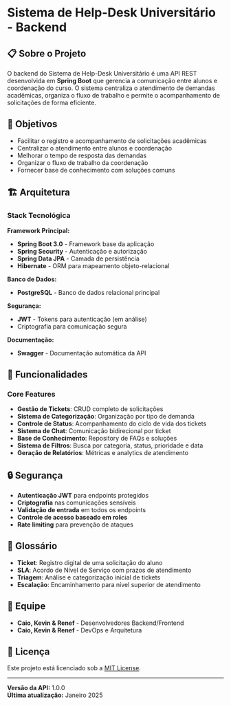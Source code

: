 # Sistema de Help-Desk Universitário - Backend

## 📋 Sobre o Projeto

O backend do Sistema de Help-Desk Universitário é uma API REST desenvolvida em **Spring Boot** que gerencia a comunicação entre alunos e coordenação do curso. O sistema centraliza o atendimento de demandas acadêmicas, organiza o fluxo de trabalho e permite o acompanhamento de solicitações de forma eficiente.

## 🎯 Objetivos

- Facilitar o registro e acompanhamento de solicitações acadêmicas
- Centralizar o atendimento entre alunos e coordenação
- Melhorar o tempo de resposta das demandas
- Organizar o fluxo de trabalho da coordenação
- Fornecer base de conhecimento com soluções comuns

## 🏗️ Arquitetura

### Stack Tecnológica

**Framework Principal:**
- **Spring Boot 3.0** - Framework base da aplicação
- **Spring Security** - Autenticação e autorização
- **Spring Data JPA** - Camada de persistência
- **Hibernate** - ORM para mapeamento objeto-relacional

**Banco de Dados:**
- **PostgreSQL** - Banco de dados relacional principal

**Segurança:**
- **JWT** - Tokens para autenticação (em análise)
- Criptografia para comunicação segura

**Documentação:**
- **Swagger** - Documentação automática da API

## 🚀 Funcionalidades

### Core Features

- **Gestão de Tickets**: CRUD completo de solicitações
- **Sistema de Categorização**: Organização por tipo de demanda
- **Controle de Status**: Acompanhamento do ciclo de vida dos tickets
- **Sistema de Chat**: Comunicação bidirecional por ticket
- **Base de Conhecimento**: Repository de FAQs e soluções
- **Sistema de Filtros**: Busca por categoria, status, prioridade e data
- **Geração de Relatórios**: Métricas e analytics de atendimento


## 🔒 Segurança

- **Autenticação JWT** para endpoints protegidos
- **Criptografia** nas comunicações sensíveis
- **Validação de entrada** em todos os endpoints
- **Controle de acesso baseado em roles**
- **Rate limiting** para prevenção de ataques


## 📝 Glossário

- **Ticket**: Registro digital de uma solicitação do aluno
- **SLA**: Acordo de Nível de Serviço com prazos de atendimento
- **Triagem**: Análise e categorização inicial de tickets
- **Escalação**: Encaminhamento para nível superior de atendimento

## 👥 Equipe

- **Caio, Kevin & Renef** - Desenvolvedores Backend/Frontend
- **Caio, Kevin & Renef** - DevOps e Arquitetura

## 📄 Licença

Este projeto está licenciado sob a [MIT License](LICENSE).

---

**Versão da API:** 1.0.0  
**Última atualização:** Janeiro 2025